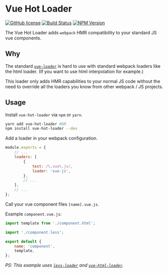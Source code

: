 # Vue Hot Loader

[![GitHub license](https://img.shields.io/badge/license-MIT-blue.svg)](https://raw.githubusercontent.com/jshmrtn/vue-hot-loader/master/LICENSE)
[![Build Status](https://travis-ci.org/jshmrtn/vue-hot-loader.svg?branch=master)](https://travis-ci.org/jshmrtn/vue-hot-loader)
[![NPM Version](https://img.shields.io/npm/v/vue-hot-loader.svg)](https://www.npmjs.com/package/vue-hot-loader)

The Vue Hot Loader adds `webpack` HMR compatibility to your standard JS vue components.

## Why

The standard [`vue-loader`](https://github.com/vuejs/vue-loader) is hard to use with standard webpack loaders like the html loader. (If you want to use html interpolation for example.)

This loader only adds HMR capabilities to your normal JS code without the need to override all the loaders you know from other webpack / JS projects.

## Usage

Install `vue-hot-loader` via `npm` or `yarn`.

```bash
yarn add vue-hot-loader #OR
npm install vue-hot-loader --dev
```

Add a loader in your webpack configuration.

```js
module.exports = {
    // ...
    loaders: [
        {
            test: /\.vue\.js/,
            loader: 'vue-js',
        },
        // ...
    ],
    // ...
};
```

Call your vue component files `[name].vue.js`.

Example `component.vue.js`:

```js
import template from './component.html';

import './component.less';

export default {
    name: 'component',
    template,
};
```

_PS: This example uses [`less-loader`](https://github.com/webpack/less-loader) and [`vue-html-loader`](https://github.com/vuejs/vue-html-loader)._ 